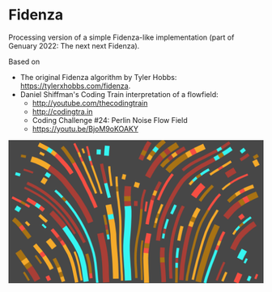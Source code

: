 # Fidenza

Processing version of a simple Fidenza-like implementation (part of Genuary 2022: The next next Fidenza).

Based on
* The original Fidenza algorithm by Tyler Hobbs: https://tylerxhobbs.com/fidenza.
* Daniel Shiffman's Coding Train interpretation of a flowfield:
  * http://youtube.com/thecodingtrain
  * http://codingtra.in
  * Coding Challenge #24: Perlin Noise Flow  Field
  * https://youtu.be/BjoM9oKOAKY


<p align="center">
  <img src="images/fidenza-3344.png" width="650px"/>
</p>
